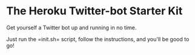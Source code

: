 The Heroku Twitter-bot Starter Kit
=========================

Get yourself a Twitter bot up and running in no time.

Just run the =init.sh= script, follow the instructions, and you'll be good to go!
